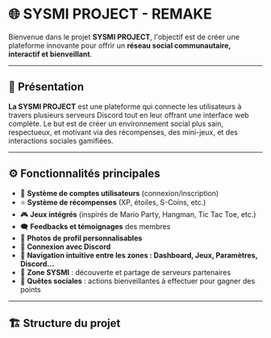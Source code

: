 # 🌐 SYSMI PROJECT - REMAKE

Bienvenue dans le projet **SYSMI PROJECT**, l'objectif est de créer une plateforme innovante pour offrir un **réseau social communautaire, interactif et bienveillant**.

---

## 📌 Présentation

**La SYSMI PROJECT** est une plateforme qui connecte les utilisateurs à travers plusieurs serveurs Discord tout en leur offrant une interface web complète. Le but est de créer un environnement social plus sain, respectueux, et motivant via des récompenses, des mini-jeux, et des interactions sociales gamifiées.

---

## ⚙️ Fonctionnalités principales

- 🔐 **Système de comptes utilisateurs** (connexion/inscription)
- ⭐ **Système de récompenses** (XP, étoiles, S-Coins, etc.)
- 🎮 **Jeux intégrés** (inspirés de Mario Party, Hangman, Tic Tac Toe, etc.)
- 🗨️ **Feedbacks et témoignages** des membres
- 👤 **Photos de profil personnalisables**
- 🔗 **Connexion avec Discord**
- 🧭 **Navigation intuitive entre les zones : Dashboard, Jeux, Paramètres, Discord...**
- 💬 **Zone SYSMI** : découverte et partage de serveurs partenaires
- 🧠 **Quêtes sociales** : actions bienveillantes à effectuer pour gagner des points

---

## 🏗 Structure du projet

